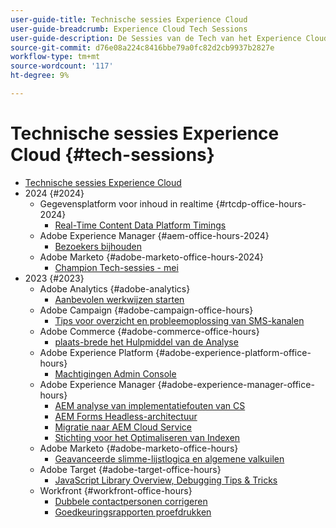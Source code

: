```yaml
---
user-guide-title: Technische sessies Experience Cloud
user-guide-breadcrumb: Experience Cloud Tech Sessions
user-guide-description: De Sessies van de Tech van het Experience Cloud is een pro-actieve benadering van gevalvervorming door klanten oplossing-specifieke webinars aan te bieden.
source-git-commit: d76e08a224c8416bbe79a0fc82d2cb9937b2827e
workflow-type: tm+mt
source-wordcount: '117'
ht-degree: 9%

---
```



# Technische sessies Experience Cloud {#tech-sessions}

+ [Technische sessies Experience Cloud](overview.md)
+ 2024 {#2024}
   + Gegevensplatform voor inhoud in realtime {#rtcdp-office-hours-2024}
      + [Real-Time Content Data Platform Timings](2024/rtcdp-timings.md)
   + Adobe Experience Manager {#aem-office-hours-2024}
      + [Bezoekers bijhouden](2024/tracking-visitors.md)
   + Adobe Marketo {#adobe-marketo-office-hours-2024}
      + [Champion Tech-sessies - mei](2024/champion-office-hours.md)
+ 2023 {#2023}
   + Adobe Analytics {#adobe-analytics}
      + [Aanbevolen werkwijzen starten](2023/launch-best-practices.md)
   + Adobe Campaign {#adobe-campaign-office-hours}
      + [Tips voor overzicht en probleemoplossing van SMS-kanalen](2023/ac-sms-channel-overview.md)
   + Adobe Commerce {#adobe-commerce-office-hours}
      + [ plaats-brede het Hulpmiddel van de Analyse ](2023/site-wide-analysis-tool.md)
   + Adobe Experience Platform {#adobe-experience-platform-office-hours}
      + [Machtigingen Admin Console](2023/aep-admin-console-permissions.md)
   + Adobe Experience Manager {#adobe-experience-manager-office-hours}
      + [AEM analyse van implementatiefouten van CS](2023/aem-deployment-failures-analysis.md)
      + [AEM Forms Headless-architectuur](2023/aem-forms-headless-architecture.md)
      + [Migratie naar AEM Cloud Service](2023/migration-aemcs.md)
      + [Stichting voor het Optimaliseren van Indexen](2023/optimize-indexes-aemcs.md)
   + Adobe Marketo {#adobe-marketo-office-hours}
      + [Geavanceerde slimme-lijstlogica en algemene valkuilen](2023/marketo-common-pitfalls.md)
   + Adobe Target {#adobe-target-office-hours}
      + [JavaScript Library Overview, Debugging Tips &amp; Tricks](2023/target-debugging-tips-and-tricks.md)
   + Workfront {#workfront-office-hours}
      + [Dubbele contactpersonen corrigeren](2023/workfront-fix-duplicate-contacts.md)
      + [Goedkeuringsrapporten proefdrukken](2023/workfront-proof-approval-reports.md)


